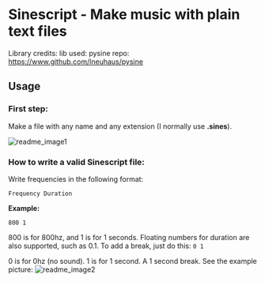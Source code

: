 # Sinescript - Make music with plain text files

Library credits:
lib used: pysine
repo: https://www.github.com/lneuhaus/pysine

## Usage

### First step:
Make a file with any name and any extension (I normally use **.sines**).

![readme_image1](https://user-images.githubusercontent.com/93295652/193435426-b94358ba-f35c-4b03-a2de-74bad4212ce9.PNG)
### How to write a valid Sinescript file:
Write frequencies in the following format:
```
Frequency Duration
```
**Example:**
```
800 1
```
800 is for 800hz, and 1 is for 1 seconds. Floating numbers for duration are also supported, such as 0.1.
To add a break, just do this:
```0 1```

0 is for 0hz (no sound). 1 is for 1 second. A 1 second break.
See the example picture:
![readme_image2](https://user-images.githubusercontent.com/93295652/193435537-d35c92b8-0413-4f5a-b304-9608a011071a.PNG)
